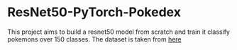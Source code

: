 # ResNet50-PyTorch-Pokedex
This project aims to build a resnet50 model from scratch and train it classify pokemons over 150 classes. The dataset is taken from [here](https://www.kaggle.com/datasets/lantian773030/pokemonclassification)
